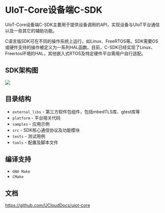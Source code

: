 # UIoT-Core设备端C-SDK
UIoT-Core设备端C-SDK主要用于提供设备调用的API，实现设备与UIoT平台通信以及一些其它的辅助功能。

C语言版SDK可在不同的操作系统上运行，如Linux、FreeRTOS等。SDK需要OS或硬件支持的操作被定义为一系列HAL函数。目前，C-SDK已经实现了Linux、Freertos环境的HAL，其他嵌入式RTOS及特定硬件平台需用户自行适配。

## SDK架构图
![](https://uiot.cn-sh2.ufileos.com/sdk%E6%9E%B6%E6%9E%84%E5%9B%BE.png)
## 目录结构
* `external_libs` - 第三方软件包组件，包括mbedTLS库、gtest库等
* `platform` - 平台相关代码
* `samples` - 应用示例
* `src` - SDK核心通信协议及功能模块
* `tests` - 测试用例
* `tools` - 配置及脚本文件

## 编译支持
* `GNU Make`
* `CMake`

## 文档
<https://github.com/UCloudDocs/uiot-core>
